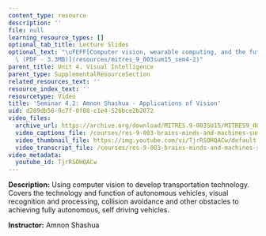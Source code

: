 ```yaml
---
content_type: resource
description: ''
file: null
learning_resource_types: []
optional_tab_title: Lecture Slides
optional_text: "\uFEFF[Computer vision, wearable computing, and the future of transportation\
  \ (PDF - 3.3MB)](resources/mitres_9_003sum15_sem4-2)"
parent_title: Unit 4. Visual Intelligence
parent_type: SupplementalResourceSection
related_resources_text: ''
resource_index_text: ''
resourcetype: Video
title: 'Seminar 4.2: Amnon Shashua - Applications of Vision'
uid: d289db56-9c7f-0f88-c1e4-526bce2b2872
video_files:
  archive_url: https://archive.org/download/MITRES.9-003SU15/MITRES9_003SU15_Seminar_4-2_300k.mp4
  video_captions_file: /courses/res-9-003-brains-minds-and-machines-summer-course-summer-2015/e05decb35c4655c48e994ba17f818585_TjrRSOHQACw.vtt
  video_thumbnail_file: https://img.youtube.com/vi/TjrRSOHQACw/default.jpg
  video_transcript_file: /courses/res-9-003-brains-minds-and-machines-summer-course-summer-2015/720e2607049c128d33e492a1f3ab59f0_TjrRSOHQACw.pdf
video_metadata:
  youtube_id: TjrRSOHQACw
---
```


**Description:** Using computer vision to develop transportation technology. Covers the technology and function of autonomous vehicles, visual recognition and processing, collision avoidance and other obstacles to achieving fully autonomous, self driving vehicles.

**Instructor:** Amnon Shashua